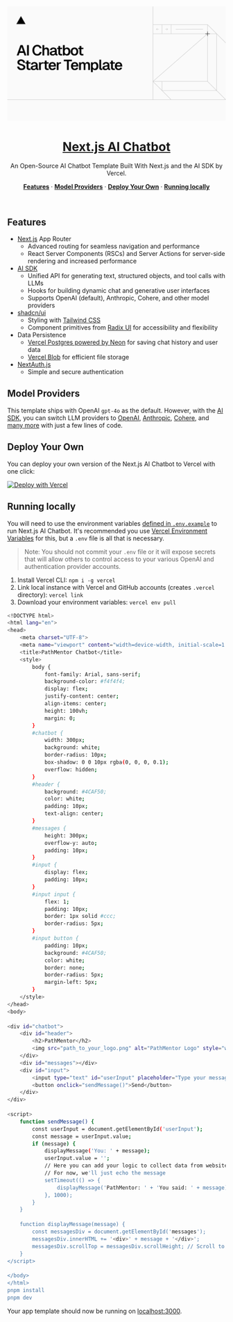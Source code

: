 <a href="https://chat.vercel.ai/">
  <img alt="Next.js 14 and App Router-ready AI chatbot." src="app/(chat)/opengraph-image.png">
  <h1 align="center">Next.js AI Chatbot</h1>
</a>

<p align="center">
  An Open-Source AI Chatbot Template Built With Next.js and the AI SDK by Vercel.
</p>

<p align="center">
  <a href="#features"><strong>Features</strong></a> ·
  <a href="#model-providers"><strong>Model Providers</strong></a> ·
  <a href="#deploy-your-own"><strong>Deploy Your Own</strong></a> ·
  <a href="#running-locally"><strong>Running locally</strong></a>
</p>
<br/>

## Features

- [Next.js](https://nextjs.org) App Router
  - Advanced routing for seamless navigation and performance
  - React Server Components (RSCs) and Server Actions for server-side rendering and increased performance
- [AI SDK](https://sdk.vercel.ai/docs)
  - Unified API for generating text, structured objects, and tool calls with LLMs
  - Hooks for building dynamic chat and generative user interfaces
  - Supports OpenAI (default), Anthropic, Cohere, and other model providers
- [shadcn/ui](https://ui.shadcn.com)
  - Styling with [Tailwind CSS](https://tailwindcss.com)
  - Component primitives from [Radix UI](https://radix-ui.com) for accessibility and flexibility
- Data Persistence
  - [Vercel Postgres powered by Neon](https://vercel.com/storage/postgres) for saving chat history and user data
  - [Vercel Blob](https://vercel.com/storage/blob) for efficient file storage
- [NextAuth.js](https://github.com/nextauthjs/next-auth)
  - Simple and secure authentication

## Model Providers

This template ships with OpenAI `gpt-4o` as the default. However, with the [AI SDK](https://sdk.vercel.ai/docs), you can switch LLM providers to [OpenAI](https://openai.com), [Anthropic](https://anthropic.com), [Cohere](https://cohere.com/), and [many more](https://sdk.vercel.ai/providers/ai-sdk-providers) with just a few lines of code.

## Deploy Your Own

You can deploy your own version of the Next.js AI Chatbot to Vercel with one click:

[![Deploy with Vercel](https://vercel.com/button)](https://vercel.com/new/clone?repository-url=https%3A%2F%2Fgithub.com%2Fvercel%2Fai-chatbot&env=AUTH_SECRET,OPENAI_API_KEY&envDescription=Learn%20more%20about%20how%20to%20get%20the%20API%20Keys%20for%20the%20application&envLink=https%3A%2F%2Fgithub.com%2Fvercel%2Fai-chatbot%2Fblob%2Fmain%2F.env.example&demo-title=AI%20Chatbot&demo-description=An%20Open-Source%20AI%20Chatbot%20Template%20Built%20With%20Next.js%20and%20the%20AI%20SDK%20by%20Vercel.&demo-url=https%3A%2F%2Fchat.vercel.ai&stores=[{%22type%22:%22postgres%22},{%22type%22:%22blob%22}])

## Running locally

You will need to use the environment variables [defined in `.env.example`](.env.example) to run Next.js AI Chatbot. It's recommended you use [Vercel Environment Variables](https://vercel.com/docs/projects/environment-variables) for this, but a `.env` file is all that is necessary.

> Note: You should not commit your `.env` file or it will expose secrets that will allow others to control access to your various OpenAI and authentication provider accounts.

1. Install Vercel CLI: `npm i -g vercel`
2. Link local instance with Vercel and GitHub accounts (creates `.vercel` directory): `vercel link`
3. Download your environment variables: `vercel env pull`

```bash
<!DOCTYPE html>
<html lang="en">
<head>
    <meta charset="UTF-8">
    <meta name="viewport" content="width=device-width, initial-scale=1.0">
    <title>PathMentor Chatbot</title>
    <style>
        body {
            font-family: Arial, sans-serif;
            background-color: #f4f4f4;
            display: flex;
            justify-content: center;
            align-items: center;
            height: 100vh;
            margin: 0;
        }
        #chatbot {
            width: 300px;
            background: white;
            border-radius: 10px;
            box-shadow: 0 0 10px rgba(0, 0, 0, 0.1);
            overflow: hidden;
        }
        #header {
            background: #4CAF50;
            color: white;
            padding: 10px;
            text-align: center;
        }
        #messages {
            height: 300px;
            overflow-y: auto;
            padding: 10px;
        }
        #input {
            display: flex;
            padding: 10px;
        }
        #input input {
            flex: 1;
            padding: 10px;
            border: 1px solid #ccc;
            border-radius: 5px;
        }
        #input button {
            padding: 10px;
            background: #4CAF50;
            color: white;
            border: none;
            border-radius: 5px;
            margin-left: 5px;
        }
    </style>
</head>
<body>

<div id="chatbot">
    <div id="header">
        <h2>PathMentor</h2>
        <img src="path_to_your_logo.png" alt="PathMentor Logo" style="width: 50px; height: auto;">
    </div>
    <div id="messages"></div>
    <div id="input">
        <input type="text" id="userInput" placeholder="Type your message...">
        <button onclick="sendMessage()">Send</button>
    </div>
</div>

<script>
    function sendMessage() {
        const userInput = document.getElementById('userInput');
        const message = userInput.value;
        if (message) {
            displayMessage('You: ' + message);
            userInput.value = '';
            // Here you can add your logic to collect data from websites and AI
            // For now, we'll just echo the message
            setTimeout(() => {
                displayMessage('PathMentor: ' + 'You said: ' + message);
            }, 1000);
        }
    }

    function displayMessage(message) {
        const messagesDiv = document.getElementById('messages');
        messagesDiv.innerHTML += '<div>' + message + '</div>';
        messagesDiv.scrollTop = messagesDiv.scrollHeight; // Scroll to the bottom
    }
</script>

</body>
</html>
pnpm install
pnpm dev
```

Your app template should now be running on [localhost:3000](http://localhost:3000/).
